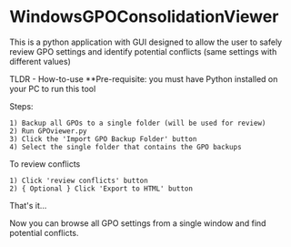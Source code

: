 # WindowsGPOConsolidationViewer
This is a python application with GUI designed to allow the user to safely review GPO settings and identify potential conflicts (same settings with different values)

TLDR - How-to-use
**Pre-requisite: you must have Python installed on your PC to run this tool
  
  Steps:
  
    1) Backup all GPOs to a single folder (will be used for review)
    2) Run GPOviewer.py
    3) Click the 'Import GPO Backup Folder' button
    4) Select the single folder that contains the GPO backups
  
  To review conflicts
    
    1) Click 'review conflicts' button
    2) { Optional } Click 'Export to HTML' button
  
  That's it...

Now you can browse all GPO settings from a single window and find potential conflicts.

